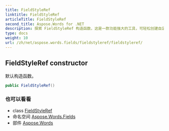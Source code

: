 ```yaml
---
title: FieldStyleRef
linktitle: FieldStyleRef
articleTitle: FieldStyleRef
second_title: Aspose.Words for .NET
description: 探索 FieldStyleRef 构造函数，这是一款功能强大的工具，可轻松创建自定义字段样式。立即解锁独特的设计可能性！
type: docs
weight: 10
url: /zh/net/aspose.words.fields/fieldstyleref/fieldstyleref/
---
```

## FieldStyleRef constructor

默认构造函数。

```csharp
public FieldStyleRef()
```

### 也可以看看

* class [FieldStyleRef](../)
* 命名空间 [Aspose.Words.Fields](../../../aspose.words.fields/)
* 部件 [Aspose.Words](../../../)
